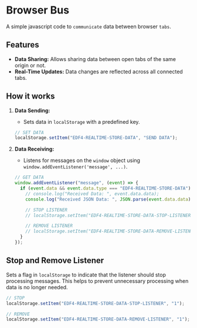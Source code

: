 # Browser Bus

A simple javascript code to `communicate` data between browser `tabs`.

## Features

- **Data Sharing:** Allows sharing data between open tabs of the same origin or not.
- **Real-Time Updates:** Data changes are reflected across all connected tabs.

## How it works

1. **Data Sending:**

   - Sets data in `localStorage` with a predefined key.

   ```js
   // SET DATA
   localStorage.setItem("EDF4-REALTIME-STORE-DATA", "SEND DATA");
   ```

2. **Data Receiving:**

   - Listens for messages on the `window` object using `window.addEventListener('message', ...)`.

   ```js
   // GET DATA
   window.addEventListener("message", (event) => {
     if (event.data && event.data.type === "EDF4-REALTIME-STORE-DATA") {
       // console.log("Received Data: ", event.data.data);
       console.log("Received JSON Data: ", JSON.parse(event.data.data));

       // STOP LISTENER
       // localStorage.setItem("EDF4-REALTIME-STORE-DATA-STOP-LISTENER", "1");

       // REMOVE LISTENER
       // localStorage.setItem("EDF4-REALTIME-STORE-DATA-REMOVE-LISTENER", "1");
     }
   });
   ```

## Stop and Remove Listener

Sets a flag in `localStorage` to indicate that the listener should stop processing messages. This helps to prevent unnecessary processing when data is no longer needed.

```js
// STOP
localStorage.setItem("EDF4-REALTIME-STORE-DATA-STOP-LISTENER", "1");
```

```js
// REMOVE
localStorage.setItem("EDF4-REALTIME-STORE-DATA-REMOVE-LISTENER", "1");
```

